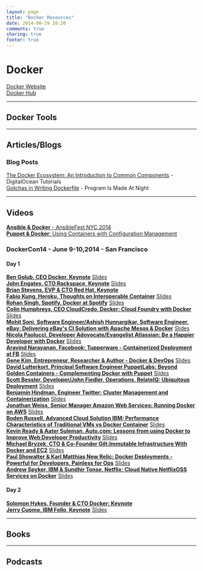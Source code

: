```yaml
---
layout: page
title: "Docker Resources"
date: 2014-08-29 20:20
comments: true
sharing: true
footer: true
---
```


# Docker

[Docker Website](http://www.docker.com)<br/>
[Docker Hub](https://registry.hub.docker.com/)

---

## Docker Tools

---

## Articles/Blogs

### Blog Posts
[The Docker Ecosystem: An Introduction to Common Components](https://www.digitalocean.com/community/tutorials/the-docker-ecosystem-an-introduction-to-common-components) - DigitalOcean Tutorials<br/>
[Gotchas in Writing Dockerfile](http://kimh.github.io/blog/en/docker/gotchas-in-writing-dockerfile-en/) - Program Is Made At Night

---

## Videos

[**Ansible &amp; Docker** - AnsibleFest NYC 2014](http://www.youtube.com/watch?v=oZ45v8AeE7k)<br/>
[**Puppet &amp; Docker**: Using Containers with Configuration Management](http://puppetlabs.com/webinars/puppet-docker-using-containers-configuration-management)

### __DockerCon14__ - June 9-10,2014 - San Francisco
#### Day 1
[**Ben Golub, CEO Docker, Keynote**](https://www.youtube.com/watch?v=bYiXrQWxIVg) [Slides](http://www.slideshare.net/dotCloud/docker-con-keynote-v11-1)<br/>
[**John Engates, CTO Rackspace, Keynote**](https://www.youtube.com/watch?v=TVAIZmWnI1c) [Slides](http://www.slideshare.net/dotCloud/john-engates-keynote-at-dockercon-14)<br/>
[**Brian Stevens, EVP &amp; CTO Red Hat, Keynote**](https://www.youtube.com/watch?v=ZcEEnCMAMvo)<br/> 
[**Fabio Kung, Heroku, Thoughts on Interoperable Container**](https://www.youtube.com/watch?v=mVPVpn44X74) [Slides](http://www.slideshare.net/fabiokung/dockercon-2014-thoughts-on-interoperable-containers)<br/>
[**Rohan Singh, Spotify, Docker at Spotify**](https://www.youtube.com/watch?v=Tlgoq9t95ew) [Slides](http://www.slideshare.net/rohanrsingh/docker-at-spotify)<br/>
[**Colin Humphreys, CEO CloudCredo, Decker: Cloud Foundry with Docker**](https://www.youtube.com/watch?v=tvAAC9xkRvs) [Slides](http://www.slideshare.net/Pivotal/colinhumphreys-cloudcredo140613155150phpapp01)<br/>
[**Mohit Soni, Software Engineer/Ashish Hunnargikar, Software Engineer, eBay: Delivering eBay's CI Solution with Apache Mesos & Docker**](https://www.youtube.com/watch?v=VZPbLUJnR68) [Slides](http://www.slideshare.net/ahunnargikar/docker-con-ebay)<br/>
[**Nicola Paolucci, Developer Adovocate/Evangelist Atlassian: Be a Happier Developer with Docker**](https://www.youtube.com/watch?v=XCVOxht34Hs) [Slides](http://www.slideshare.net/Docker/dockercon-beahappierdevwithdocker140613160957phpapp02-37589065)<br/>
[**Aravind Narayanan, Facebook: Tupperware - Containerized Deployment at FB**](https://www.youtube.com/watch?v=C_WuUgTqgOc) [Slides](http://www.slideshare.net/Docker/aravindnarayanan-facebook140613153626phpapp02-37588997)<br/>
[**Gene Kim, Entrepreneur, Researcher &amp; Author - Docker &amp; DevOps**](https://www.youtube.com/watch?v=SaHbtEeu37M) [Slides](http://www.slideshare.net/Docker/201406dockeranddevops40m-140613155907phpapp01-37588918)
[**David Lutterkort, Principal Software Engineer PuppetLabs: Beyond Golden Containers - Complementing Docker with Puppet**](https://www.youtube.com/watch?v=2BJsBzXJFK8) [Slides](http://www.slideshare.net/lutter/talk-35721609)<br/>
[**Scott Bessler, Developer/John Fiedler, Operations, RelateIQ: Ubiquitous Deployment**](https://www.youtube.com/watch?v=z9yNq-IjCcM) [Slides](http://www.slideshare.net/relateiq/dockercon-14)<br/>
[**Benjamin Hindman, Engineer Twitter: Cluster Management and Containerization**](https://www.youtube.com/watch?v=F1-UEIG7u5g) [Slides](http://www.slideshare.net/Docker/dockercon-benjaminhindman140613161347phpapp01-37589064)<br/>
[**Jonathan Weiss, Senior Manager Amazon Web Services: Running Docker on AWS**](https://www.youtube.com/watch?v=CBajQEu0jW8) [Slides](http://www.slideshare.net/jweiss/docker-on-aws-opsworks)<br/>
[**Boden Russell, Advanced Cloud Solution IBM: Performance Characteristics of Traditional VMs vs Docker Container**](https://www.youtube.com/watch?v=JHqM_5X3MBU) [Slides](http://www.slideshare.net/BodenRussell/performance-characteristics-of-traditional-v-ms-vs-docker-containers-dockercon14)<br/>
[**Kevin Ready &amp; Aater Suleman, Auto.com: Lessons from using Docker to Improve Web Developer Productivity**](https://www.youtube.com/watch?v=PBBUnNS4dRw) [Slides](http://www.slideshare.net/Flux7Labs/docker-con-lessons-from-using-docker-to-improve-web-developer-productivity-36261623)<br/>
[**Michael Bryzek, CTO &amp; Co-Founder Gilt:Immutable Infrastructure With Docker and EC2**](https://www.youtube.com/watch?v=GaHzdqFithc) [Slides](http://www.slideshare.net/dotCloud/michael-bryzek)<br/>
[**Paul Showalter &amp; Karl Matthias New Relic: Docker Deployments - Powerful for Developers, Painless for Ops**](https://www.youtube.com/watch?v=2CwtJlJYmW4) [Slides](http://www.slideshare.net/relistan/docker-at-new-relic)<br/>
[**Andrew Spyker, IBM & Sundhir Tonse, Netflix: Cloud Native NetflixOSS Services on Docker**](https://www.youtube.com/watch?v=Ca7HVPNsZN4) [Slides](http://www.slideshare.net/aspyker/ibm-cloud-nativenetflixossfinal)
#### Day 2
[**Solomon Hykes, Founder &amp; CTO Docker: Keynote**](https://www.youtube.com/watch?v=_DOXBVrlW78)<br/>
[**Jerry Cuomo, IBM Fello, Keynote**](https://www.youtube.com/watch?v=uYjZcQ7GvvU) [Slides](http://www.slideshare.net/jerrycuomo/jerry-cuomo-dockercon14-keynote-borderless-clouds)<br/> 

---

## Books

---

## Podcasts
